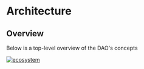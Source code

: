 # Architecture

## Overview

Below is a top-level overview of the DAO's concepts

<a href="../../assets/images/DAO-architecture.png" target="blank"><img src="../../assets/images/DAO-architecture.png" alt="ecosystem"></a>

